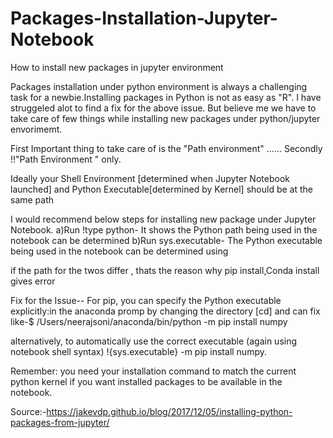 # Packages-Installation-Jupyter-Notebook
How to install new packages in jupyter environment


Packages installation under python environment is always a challenging task for a newbie.Installing packages in Python is not as easy as "R".
I have struggeled alot to find a fix for the above issue. But believe me we have to take care of few things while installing new packages under python/jupyter envorimemt.

First Important thing to take care of is the "Path environment" ...... Secondly !!"Path Environment " only.

Ideally your Shell Environment [determined when Jupyter Notebook launched] and Python Executable[determined by Kernel] should be at the same path

I would recommend below steps for installing new package under Jupyter Notebook.
a)Run !type python- It shows the Python path being used in the notebook can be determined
b)Run sys.executable- The Python executable being used in the notebook can be determined using

if the path for the twos differ , thats the reason why pip install,Conda install gives error

Fix for the Issue-- For pip, you can specify the Python executable explicitly:in the anaconda promp by changing the directory [cd] and can fix
like-$ /Users/neerajsoni/anaconda/bin/python -m pip install numpy

alternatively, to automatically use the correct executable (again using notebook shell syntax)
!{sys.executable} -m pip install numpy.


Remember: you need your installation command to match the current python kernel if you want installed packages to be available in the notebook.



Source:-https://jakevdp.github.io/blog/2017/12/05/installing-python-packages-from-jupyter/


